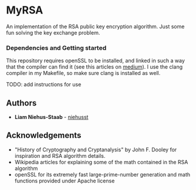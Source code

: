 # MyRSA
An implementation of the RSA public key encryption algorithm. Just some
fun solving the key exchange problem.

### Dependencies and Getting started
This repository requires openSSL to be installed, and linked in such a
way that the compiler can find it (see this articles on [medium](https://medium.com/@timmykko/using-openssl-library-with-macos-sierra-7807cfd47892)).
I use the clang compiler in my Makefile, so make sure clang is installed as well.

TODO: add instructions for use

## Authors
* **Liam Niehus-Staab** - [niehusst](https://github.com/niehusst)

## Acknowledgements
* "History of Cryptography and Cryptanalysis" by John F. Dooley for inspiration and RSA algorithm details.
* Wikipedia articles for explaining some of the math contained in the RSA algorithm
* openSSL for its extremely fast large-prime-number generation and math functions provided under Apache license
